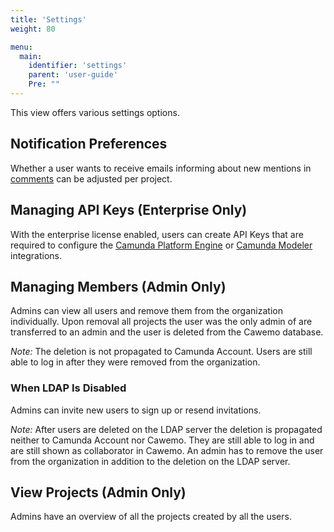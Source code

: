 ```yaml
---
title: 'Settings'
weight: 80

menu:
  main:
    identifier: 'settings'
    parent: 'user-guide'
    Pre: ""
---
```


This view offers various settings options.

## Notification Preferences

Whether a user wants to receive emails informing about new mentions in [comments](../diagrams#comments) can be adjusted per project.

## Managing API Keys (Enterprise Only)

With the enterprise license enabled, users can create API Keys that are required to configure the [Camunda Platform Engine](../../technical-guide/integrations/engine/) or [Camunda Modeler](../../technical-guide/integrations/modeler/) integrations.

## Managing Members (Admin Only)

Admins can view all users and remove them from the organization individually.
Upon removal all projects the user was the only admin of are transferred to an admin and the user is deleted from the Cawemo database.

_Note:_ The deletion is not propagated to Camunda Account.
Users are still able to log in after they were removed from the organization.

### When LDAP Is Disabled

Admins can invite new users to sign up or resend invitations.

_Note:_ After users are deleted on the LDAP server the deletion is propagated neither to Camunda Account nor Cawemo.
They are still able to log in and are still shown as collaborator in Cawemo.
An admin has to remove the user from the organization in addition to the deletion on the LDAP server.

## View Projects (Admin Only)

Admins have an overview of all the projects created by all the users.
